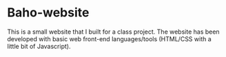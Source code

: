 # Baho-website

This is a small website that I built for a class project. The website has been developed with basic web front-end languages/tools (HTML/CSS with a little bit of Javascript).
